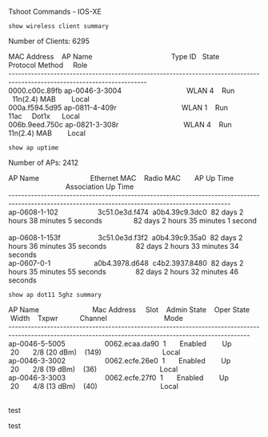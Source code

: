 Tshoot Commands - IOS-XE

```plaintext
show wireless client summary
```

Number of Clients: 6295

MAC Address    AP Name                                        Type ID   State             Protocol Method     Role  
\-------------------------------------------------------------------------------------------------------------------------  
0000.c00c.89fb ap-0046-3-3004                                 WLAN 4    Run               11n(2.4) MAB        Local               
000a.f594.5d95 ap-0811-4-409r                                 WLAN 1    Run               11ac     Dot1x      Local               
006b.9eed.750c ap-0821-3-308r                                 WLAN 4    Run               11n(2.4) MAB        Local       

```plaintext
show ap uptime
```

Number of APs: 2412

  
AP Name                          Ethernet MAC    Radio MAC       AP Up Time                                          Association Up Time  
\---------------------------------------------------------------------------------------------------------------------------------------------------  
ap-0608-1-102                    3c51.0e3d.f474  a0b4.39c9.3dc0  82 days 2 hours 38 minutes 5 seconds                82 days 2 hours 35 minutes 1 second            
ap-0608-1-153f                   3c51.0e3d.f3f2  a0b4.39c9.35a0  82 days 2 hours 36 minutes 35 seconds               82 days 2 hours 33 minutes 34 seconds          
ap-0607-0-1                      a0b4.3978.d648  c4b2.3937.8480  82 days 2 hours 35 minutes 55 seconds               82 days 2 hours 32 minutes 46 seconds        

```plaintext
show ap dot11 5ghz summary
```

AP Name                           Mac Address     Slot    Admin State    Oper State    Width    Txpwr           Channel                             Mode  
\---------------------------------------------------------------------------------------------------------------------------------------------------------  
ap-0046-5-5005                    0062.ecaa.da90  1       Enabled        Up            20       2/8 (20 dBm)    (149)                               Local        
ap-0046-3-3002                    0062.ecfe.26e0  1       Enabled        Up            20       2/8 (19 dBm)    (36)                                Local        
ap-0046-3-3003                    0062.ecfe.27f0  1       Enabled        Up            20       4/8 (13 dBm)    (40)                                Local        
 

test

test
